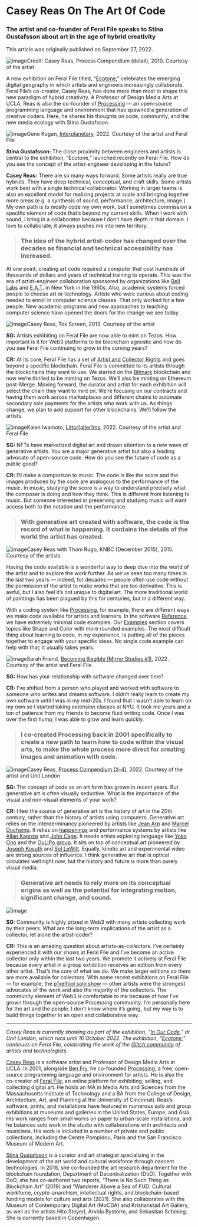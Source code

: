 # Casey Reas On The Art Of Code

### The artist and co-founder of Feral File speaks to Stina Gustafsson about art in the age of hybrid creativity

This article was originally published on September 27, 2022.

![image](https://github.com/bitmark-inc/autonomy-apps/assets/61187455/cea5094c-8250-4b8d-8571-1ee8dfcc1303)<caption>Credit: Casey Reas, Process Compendium (detail), 2010. Courtesy of the artist</caption>

A new exhibition on Feral File titled, “[Ecotone](https://feralfile.com/exhibitions/ecotone-swo),” celebrates the emerging digital geography in which artists and engineers increasingly collaborate. Feral File’s co-creator, Casey Reas, has done more than most to shape this new paradigm of hybrid creativity. A Professor of Design Media Arts at UCLA, Reas is also the co-founder of [Processing](https://processing.org/) — an open-source programming language and environment that has spawned a generation of creative coders. Here, he shares his thoughts on code, community, and the new media ecology with Stina Gustafsson.

![image](https://github.com/bitmark-inc/autonomy-apps/assets/61187455/e77c52c5-4a54-49d0-a7f6-63a6d057c65a)<caption>Gene Kogan, [Interplanetary](https://feralfile.com/artworks/interplanetary-liq?fromExhibition=ecotone-swo), 2022. Courtesy of the artist and Feral File</caption>

**Stina Gustafsson:** The close proximity between engineers and artists is central to the exhibition, “Ecotone,” launched recently on Feral File. How do you see the concept of the artist-engineer developing in the future?

‍**Casey Reas:** There are so many ways forward. Some artists really are true hybrids. They have deep technical, conceptual, and craft skills. Some artists work best with a single technical collaborator. Working in larger teams is also an excellent model for realizing projects at scale and bringing together more areas (e.g. a synthesis of sound, performance, architecture, image.) My own path is to mostly code my own work, but I sometimes commission a specific element of code that’s beyond my current skills. When I work with sound, I bring in a collaborator because I don’t have depth in that domain. I love to collaborate; it always pushes me into new territory. 

> ### The idea of the hybrid artist-coder has changed over the decades as financial and technical accessibility has increased. 

At one point, creating art code required a computer that cost hundreds of thousands of dollars and years of technical training to operate. This was the era of artist-engineer collaboration sponsored by organizations like [Bell Labs](https://en.wikipedia.org/wiki/Bell_Labs) and [E.A.T.](https://en.wikipedia.org/wiki/Experiments_in_Art_and_Technology#:~:text=Experiments%20in%20Art%20and%20Technology%20(E.A.T.)%2C%20a%20non%2D,a%20formal%20process%20for%20cooperation.) in New York in the 1960s. Also, academic systems forced people to choose art or technology. Artists who were curious about coding needed to enroll in computer science classes. That only worked for a few people. New academic programs and new approaches to teaching computer science have opened the doors for the change we see today.   

![image](https://github.com/bitmark-inc/autonomy-apps/assets/61187455/1061a361-6f12-4652-afc9-81acf854c074)<caption>Casey Reas, Tox Screen, 2013. Courtesy of the artist</caption>

**SG:** Artists exhibiting on Feral File are now able to mint on Tezos. How important is it for Web3 platforms to be blockchain agnostic and how do you see Feral File continuing to grow in the coming years?

‍**CR:** At its core, Feral File has a set of [Artist and Collector Rights](https://feralfile.com/about) and goes beyond a specific blockchain. Feral File is committed to its artists through the blockchains they want to use. We started on the [Bitmark](https://bitmark.com/) blockchain and now we’re thrilled to be minting on Tezos. We’ll also be minting on Ethereum post-Merge. Moving forward, the curator and artist for each exhibition will select the chain they want to mint on. We’re focusing on our contracts and having them work across marketplaces and different chains to automate secondary sale payments for the artists who work with us. As things change, we plan to add support for other blockchains. We’ll follow the artists.  


![image](https://github.com/bitmark-inc/autonomy-apps/assets/61187455/ffe189d2-5d0e-4c77-afb0-a84d09b56127)<caption>Kalen Iwamoto, [Littor[alter]ms](https://feralfile.com/artworks/littor-alter-ms-tub?fromExhibition=ecotone-swo), 2022. Courtesy of the artist and Feral File</caption>

**SG:** NFTs have marketized digital art and drawn attention to a new wave of generative artists. You are a major generative artist but also a leading advocate of open-source code. How do you see the future of code as a public good?

‍**CR:** I’ll make a comparison to music. The code is like the score and the images produced by the code are analogous to the performance of the music. In music, studying the score is a way to understand precisely what the composer is doing and how they think. This is different from listening to music. But someone interested in preserving and studying music will want access both to the notation and the performance. 

> ### With generative art created with software, the code is the record of what is happening. It contains the details of the world the artist has created.

![image](https://github.com/bitmark-inc/autonomy-apps/assets/61187455/efdaf8a4-65a9-418a-862e-a5e02b59783d)<caption>Casey Reas with Thom Rugo, KNBC (December 2015), 2015. Courtesy of the artists</caption>

Having the code available is a wonderful way to deep dive into the world of the artist and to explore the work further. As we’ve seen too many times in the last two years — indeed, for decades — people often use code without the permission of the artist to make works that are too derivative. This is awful, but I also feel it’s not unique to digital art. The more traditional world of paintings has been plagued by this for centuries, but in a different way. 

With a coding system like [Processing](https://processing.org/), for example, there are different ways we make code available for artists and learners. In the software [Reference](https://processing.org/reference/), we have extremely minimal code examples. Our [Examples](https://processing.org/examples/) section covers topics like Shape and Color with more rounded examples. The most difficult thing about learning to code, in my experience, is putting all of the pieces together to engage with your specific ideas. No single code example can help with that; it usually takes years.

![image](https://github.com/bitmark-inc/autonomy-apps/assets/61187455/6eb4e212-7764-45cb-b32f-0c6d4dddf3b5)<caption>Sarah Friend, [Becoming Illegible (Mirror Studies #1)](https://feralfile.com/artworks/becoming-illegible-mirror-studies-1-6nz?fromExhibition=ecotone-swo), 2022. Courtesy of the artist and Feral File</caption>

**SG:** How has your relationship with software changed over time?

‍**CR:** I’ve shifted from a person who played and worked with software to someone who writes and dreams software. I didn’t really learn to create my own software until I was in my mid-20s. I found that I wasn’t able to learn on my own so I started taking extension classes at NYU. It took me years and a ton of patience from my friends to become fluid writing code. Once I was over the first hump, I was able to grow and learn quickly. 


> ### I co-created Processing back in 2001 specifically to create a new path to learn how to code within the visual arts, to make the whole process more direct for creating images and animation with code.


![image](https://github.com/bitmark-inc/autonomy-apps/assets/61187455/355e6743-b5ff-4062-8907-ad568f336388)<caption>Casey Reas, [Process Compendium (X-4)](https://unitlondon.com/nfts/process-compendium-x-4/), 2022. Courtesy of the artist and Unit London</caption>


**SG:** The concept of code as an art form has grown in recent years. But generative art is often visually seductive. What is the importance of the visual and non-visual elements of your work? 

‍**CR:** I feel the source of generative art is the history of art in the 20th century, rather than the history of artists using computers. Generative art relies on the interderminancy pioneered by artists like [Jean Arp](https://en.wikipedia.org/wiki/Jean_Arp) and [Marcel Duchamp](https://www.tate.org.uk/art/artists/marcel-duchamp-1036). It relies on [happenings](https://www.tate.org.uk/art/art-terms/h/happening) and performance systems by artists like [Allan Kaprow](https://en.wikipedia.org/wiki/Allan_Kaprow) and [John Cage](https://en.wikipedia.org/wiki/John_Cage). It needs artists exploring language like [Yoko Ono](https://en.wikipedia.org/wiki/Yoko_Ono) and the [OuLiPo group](https://www.poetryfoundation.org/learn/glossary-terms/oulipo#:~:text=An%20acronym%20for%20Ouvroir%20de,and%20mathematician%20Fran%C3%A7ois%20Le%20Lionnais.). It sits on top of conceptual art pioneered by [Joseph Kosuth](https://en.wikipedia.org/wiki/Joseph_Kosuth) and [Sol LeWitt](https://en.wikipedia.org/wiki/Sol_LeWitt). Equally, kinetic art and experimental video are strong sources of influence. I think generative art that is optical circulates well right now, but the history and future is more than purely visual media. 


> ### Generative art needs to rely more on its conceptual origins as well as the potential for integrating motion, significant change, and sound.


![image](https://github.com/bitmark-inc/autonomy-apps/assets/61187455/e041a353-15cd-4dc1-a24b-7fa51d7c509a)


**SG:** Community is highly prized in Web3 with many artists collecting work by their peers. What are the long-term implications of the artist as a collector, let alone the artist-coder?

‍**CR:** This is an amazing question about artists-as-collectors. I’ve certainly experienced it with our shows at Feral File and I’ve become an active collector only within the last two years. We promote it actively at Feral File because every artist in a group exhibition receives an edition from every other artist. That’s the core of what we do. We make larger editions so there are more available for collectors. With some recent exhibitions on Feral File — for example, the [p1xelfool solo show](https://feralfile.com/exhibitions/gamma-mev) — other artists were the strongest advocates of the work and also the majority of the collectors. The community element of Web3 is comfortable to me because of how I’ve grown through the open-source Processing community. I’m personally here for the art and the people. I don’t know where it’s going, but my way is to build things together in an open and collaborative way.

---

*Casey Reas is currently showing as part of the exhibition, “[In Our Code](https://unitlondon.com/exhibitions/in-our-code-group-exhibition/),” at Unit London, which runs until 16 October 2022. The exhibition, “[Ecotone](https://feralfile.com/exhibitions/ecotone-swo),” continues on Feral File, celebrating the work of the [Glitch community](https://feralfile.com/close-ups/enter-the-glitch) of artists and technologists.‍*

‍[Casey Reas](https://reas.com/) is a software artist and Professor of Design Media Arts at UCLA. In 2001, alongside [Ben Fry](https://twitter.com/ben_fry?lang=en), he co-founded [Processing](https://processing.org/), a free, open-source programming language and environment for artists. He is also the co-creator of [Feral File](https://feralfile.com/exhibitions), an online platform for exhibiting, selling, and collecting digital art. He holds an MA in Media Arts and Sciences from the Massachusetts Institute of Technology and a BA from the College of Design, Architecture, Art, and Planning at the University of Cincinnati. Reas’s software, prints, and installations have featured in numerous solo and group exhibitions at museums and galleries in the United States, Europe, and Asia. His work ranges from small works on paper to urban-scale installations, and he balances solo work in the studio with collaborations with architects and musicians. His work is included in a number of private and public collections, including the Centre Pompidou, Paris and the San Francisco Museum of Modern Art. 

‍[Stina Gustafsson](https://www.stina-gustafsson.com/**) is a curator and art strategist specializing in the development of the art world and cultural workforce through nascent technologies. In 2018, she co-founded the art research department for the blockchain foundation, Department of Decentralization (DoD). Together with DoD, she has co-authored two reports, “There is No Such Thing as Blockchain Art” (2019) and “Wanderer Above a Sea of FUD: Cultural workforce, crypto-anarchism, intellectual rights, and blockchain-based funding models for culture and arts (2021). She also collaborates with the Museum of Contemporary Digital Art (MoCDA) and Kristianstad Art Gallery, as well as the artists Hito Steyerl, Arvida Bystörm, and Sebastian Schmieg. She is currently based in Copenhagen.
